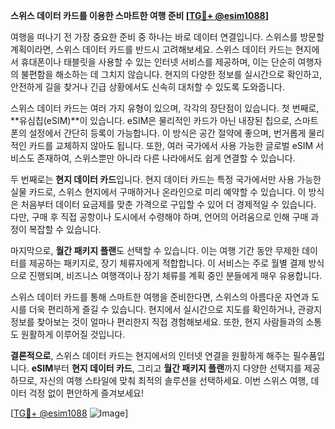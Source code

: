 **스위스 데이터 카드를 이용한 스마트한 여행 준비 [[TG💪+ @esim1088](https://t.me/s/esim1088)]**

여행을 떠나기 전 가장 중요한 준비 중 하나는 바로 데이터 연결입니다. 스위스를 방문할 계획이라면, 스위스 데이터 카드를 반드시 고려해보세요. 스위스 데이터 카드는 현지에서 휴대폰이나 태블릿을 사용할 수 있는 인터넷 서비스를 제공하며, 이는 단순히 여행자의 불편함을 해소하는 데 그치지 않습니다. 현지의 다양한 정보를 실시간으로 확인하고, 안전하게 길을 찾거나 긴급 상황에서도 신속히 대처할 수 있도록 도와줍니다.

스위스 데이터 카드는 여러 가지 유형이 있으며, 각각의 장단점이 있습니다. 첫 번째로, **유심칩(eSIM)**이 있습니다. eSIM은 물리적인 카드가 아닌 내장된 칩으로, 스마트폰의 설정에서 간단히 등록이 가능합니다. 이 방식은 공간 절약에 좋으며, 번거롭게 물리적인 카드를 교체하지 않아도 됩니다. 또한, 여러 국가에서 사용 가능한 글로벌 eSIM 서비스도 존재하여, 스위스뿐만 아니라 다른 나라에서도 쉽게 연결할 수 있습니다.

두 번째로는 **현지 데이터 카드**입니다. 현지 데이터 카드는 특정 국가에서만 사용 가능한 실물 카드로, 스위스 현지에서 구매하거나 온라인으로 미리 예약할 수 있습니다. 이 방식은 처음부터 데이터 요금제를 맞춘 가격으로 구입할 수 있어 더 경제적일 수 있습니다. 다만, 구매 후 직접 공항이나 도시에서 수령해야 하며, 언어의 어려움으로 인해 구매 과정이 복잡할 수 있습니다.

마지막으로, **월간 패키지 플랜**도 선택할 수 있습니다. 이는 여행 기간 동안 무제한 데이터를 제공하는 패키지로, 장기 체류자에게 적합합니다. 이 서비스는 주로 월별 결제 방식으로 진행되며, 비즈니스 여행객이나 장기 체류를 계획 중인 분들에게 매우 유용합니다.

스위스 데이터 카드를 통해 스마트한 여행을 준비한다면, 스위스의 아름다운 자연과 도시를 더욱 편리하게 즐길 수 있습니다. 현지에서 실시간으로 지도를 확인하거나, 관광지 정보를 찾아보는 것이 얼마나 편리한지 직접 경험해보세요. 또한, 현지 사람들과의 소통도 원활하게 이루어질 것입니다.

**결론적으로**, 스위스 데이터 카드는 현지에서의 인터넷 연결을 원활하게 해주는 필수품입니다. **eSIM**부터 **현지 데이터 카드**, 그리고 **월간 패키지 플랜**까지 다양한 선택지를 제공하므로, 자신의 여행 스타일에 맞춰 최적의 솔루션을 선택하세요. 이번 스위스 여행, 데이터 걱정 없이 편안하게 즐겨보세요!

[[TG💪+ @esim1088](https://t.me/s/esim1088) ![Image](https://i.postimg.cc/Y0z9fWf4/image.png)]